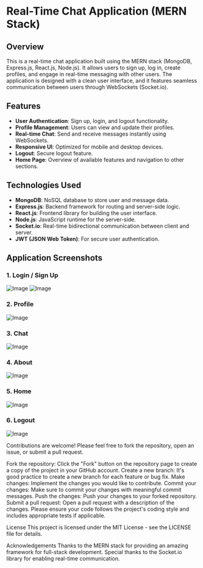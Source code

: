 
# Real-Time Chat Application (MERN Stack)

## Overview

This is a real-time chat application built using the MERN stack (MongoDB, Express.js, React.js, Node.js). It allows users to sign up, log in, create profiles, and engage in real-time messaging with other users. The application is designed with a clean user interface, and it features seamless communication between users through WebSockets (Socket.io).

## Features

- **User Authentication**: Sign up, login, and logout functionality.
- **Profile Management**: Users can view and update their profiles.
- **Real-time Chat**: Send and receive messages instantly using WebSockets.
- **Responsive UI**: Optimized for mobile and desktop devices.
- **Logout**: Secure logout feature.
- **Home Page**: Overview of available features and navigation to other sections.

## Technologies Used

- **MongoDB**: NoSQL database to store user and message data.
- **Express.js**: Backend framework for routing and server-side logic.
- **React.js**: Frontend library for building the user interface.
- **Node.js**: JavaScript runtime for the server-side.
- **Socket.io**: Real-time bidirectional communication between client and server.
- **JWT (JSON Web Token)**: For secure user authentication.

## Application Screenshots

### 1. Login / Sign Up
![Image](https://github.com/user-attachments/assets/3f5db40b-3541-4f82-98c1-16f53920ea43)
![Image](https://github.com/user-attachments/assets/c093f28e-d510-4bbb-8f2e-13159662c0d8)

### 2. Profile
![Image](https://github.com/user-attachments/assets/6b79330a-9dd0-48b4-a243-41c0ae7f1820)

### 3. Chat
![Image](https://github.com/user-attachments/assets/e0ac45a7-9d39-48b4-b14a-951c37ed0c35)

### 4. About
![Image](https://github.com/user-attachments/assets/6c9bbfdf-9490-4249-9435-1555c55c79e1)

### 5. Home
![Image](https://github.com/user-attachments/assets/cad037d8-f714-4570-9854-c4b0377b5a4f)

### 6. Logout
![Image](https://github.com/user-attachments/assets/9a0532a6-bc79-4dbc-b8e7-0103a998eac6)


Contributions are welcome! Please feel free to fork the repository, open an issue, or submit a pull request.

Fork the repository: Click the "Fork" button on the repository page to create a copy of the project in your GitHub account.
Create a new branch: It's good practice to create a new branch for each feature or bug fix.
Make changes: Implement the changes you would like to contribute.
Commit your changes: Make sure to commit your changes with meaningful commit messages.
Push the changes: Push your changes to your forked repository.
Submit a pull request: Open a pull request with a description of the changes.
Please ensure your code follows the project's coding style and includes appropriate tests if applicable.

License
This project is licensed under the MIT License - see the LICENSE file for details.

Acknowledgements
Thanks to the MERN stack for providing an amazing framework for full-stack development.
Special thanks to the Socket.io library for enabling real-time communication.
